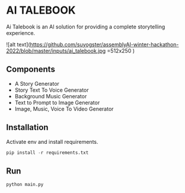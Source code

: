 # AI TALEBOOK

Ai Talebook is an AI solution for providing a complete storytelling experience.

![alt text](https://github.com/suyogster/assemblyAI-winter-hackathon-2022/blob/master/inputs/ai_talebook.jpg =512x250 )


## Components

- A Story Generator
- Story Text To Voice Generator
- Background Music Generator
- Text to Prompt to Image Generator
- Image, Music, Voice To Video Generator

## Installation

Activate env and install requirements.

```python
pip install -r requirements.txt

```

## Run

```python
python main.py
```
